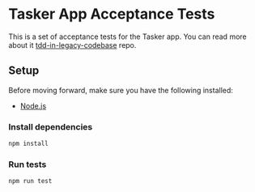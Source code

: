 # Tasker App Acceptance Tests

This is a set of acceptance tests for the Tasker app. You can read more about it [tdd-in-legacy-codebase](https://github.com/naumanzchaudhry/tdd-in-legacy-codebase) repo.

## Setup

Before moving forward, make sure you have the following installed:

- [Node.js](https://nodejs.org/en/)

### Install dependencies

```bash
npm install
```

### Run tests

```bash
npm run test
```
